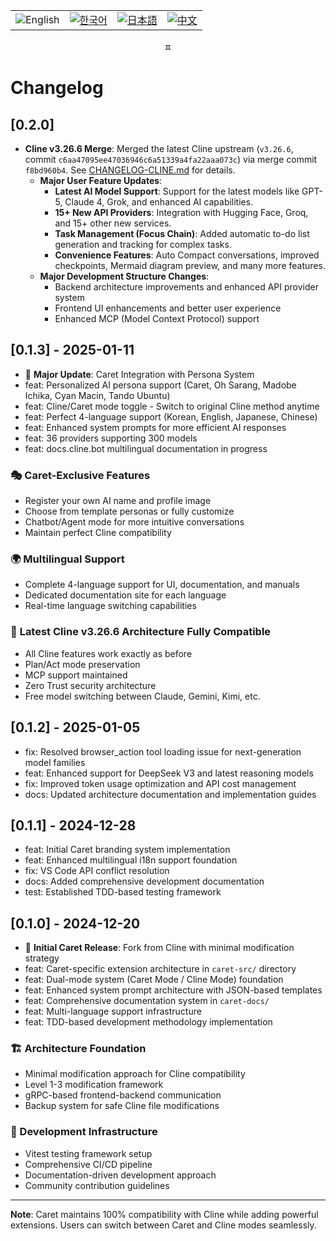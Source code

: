 <div align="center">
  <table>
    <tr>
      <td align="center">
        <img src="https://img.shields.io/badge/English-2563eb?style=for-the-badge&labelColor=1e40af" alt="English"/>
      </td>
      <td align="center">
        <a href="./caret-docs/ko/CHANGELOG.md">
          <img src="https://img.shields.io/badge/한국어-16a34a?style=for-the-badge&labelColor=15803d" alt="한국어"/>
        </a>
      </td>
      <td align="center">
        <a href="./caret-docs/ja/CHANGELOG.md">
          <img src="https://img.shields.io/badge/日本語-ea580c?style=for-the-badge&labelColor=c2410c" alt="日本語"/>
        </a>
      </td>
      <td align="center">
        <a href="./caret-docs/zh-cn/CHANGELOG.md">
          <img src="https://img.shields.io/badge/中文-dc2626?style=for-the-badge&labelColor=b91c1c" alt="中文"/>
        </a>
      </td>
    </tr>
  </table>ㅍ
</div>

# Changelog

## [0.2.0]

- **Cline v3.26.6 Merge**: Merged the latest Cline upstream (`v3.26.6`, commit `c6aa47095ee47036946c6a51339a4fa22aaa073c`) via merge commit `f8bd960b4`. See [CHANGELOG-CLINE.md](CHANGELOG-CLINE.md) for details.
  - **Major User Feature Updates**:
    - **Latest AI Model Support**: Support for the latest models like GPT-5, Claude 4, Grok, and enhanced AI capabilities.
    - **15+ New API Providers**: Integration with Hugging Face, Groq, and 15+ other new services.
    - **Task Management (Focus Chain)**: Added automatic to-do list generation and tracking for complex tasks.
    - **Convenience Features**: Auto Compact conversations, improved checkpoints, Mermaid diagram preview, and many more features.
  - **Major Development Structure Changes**:
    - Backend architecture improvements and enhanced API provider system
    - Frontend UI enhancements and better user experience
    - Enhanced MCP (Model Context Protocol) support

## [0.1.3] - 2025-01-11

- 🎉 **Major Update**: Caret Integration with Persona System
- feat: Personalized AI persona support (Caret, Oh Sarang, Madobe Ichika, Cyan Macin, Tando Ubuntu)
- feat: Cline/Caret mode toggle - Switch to original Cline method anytime
- feat: Perfect 4-language support (Korean, English, Japanese, Chinese)
- feat: Enhanced system prompts for more efficient AI responses
- feat: 36 providers supporting 300 models
- feat: docs.cline.bot multilingual documentation in progress

### 🎭 Caret-Exclusive Features
- Register your own AI name and profile image
- Choose from template personas or fully customize
- Chatbot/Agent mode for more intuitive conversations
- Maintain perfect Cline compatibility

### 🌍 Multilingual Support
- Complete 4-language support for UI, documentation, and manuals
- Dedicated documentation site for each language
- Real-time language switching capabilities

### 🚀 **Latest Cline v3.26.6 Architecture Fully Compatible**
- All Cline features work exactly as before
- Plan/Act mode preservation
- MCP support maintained
- Zero Trust security architecture
- Free model switching between Claude, Gemini, Kimi, etc.

## [0.1.2] - 2025-01-05

- fix: Resolved browser_action tool loading issue for next-generation model families
- feat: Enhanced support for DeepSeek V3 and latest reasoning models
- fix: Improved token usage optimization and API cost management
- docs: Updated architecture documentation and implementation guides

## [0.1.1] - 2024-12-28

- feat: Initial Caret branding system implementation
- feat: Enhanced multilingual i18n support foundation
- fix: VS Code API conflict resolution
- docs: Added comprehensive development documentation
- test: Established TDD-based testing framework

## [0.1.0] - 2024-12-20

- 🎉 **Initial Caret Release**: Fork from Cline with minimal modification strategy
- feat: Caret-specific extension architecture in `caret-src/` directory
- feat: Dual-mode system (Caret Mode / Cline Mode) foundation
- feat: Enhanced system prompt architecture with JSON-based templates
- feat: Comprehensive documentation system in `caret-docs/`
- feat: Multi-language support infrastructure
- feat: TDD-based development methodology implementation

### 🏗️ Architecture Foundation
- Minimal modification approach for Cline compatibility
- Level 1-3 modification framework
- gRPC-based frontend-backend communication
- Backup system for safe Cline file modifications

### 🧪 Development Infrastructure  
- Vitest testing framework setup
- Comprehensive CI/CD pipeline
- Documentation-driven development approach
- Community contribution guidelines

---

**Note**: Caret maintains 100% compatibility with Cline while adding powerful extensions. Users can switch between Caret and Cline modes seamlessly.